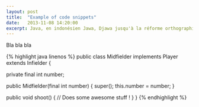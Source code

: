 ```yaml
---
layout: post
title:  "Example of code snippets"
date:   2013-11-08 14:20:00
excerpt: Java, en indonésien Jawa, Djawa jusqu'à la réforme orthographique de 1972, est une île d'Indonésie faisant partie de l'Insulinde, baignée au sud par l'océan Indien et au nord par la mer de Java et entourée par Sumatra au nord-ouest, Bali à l'est et Bornéo au nord.
---
```


Bla bla bla

{% highlight java linenos %}
public class Midfielder implements Player extends Infielder {

  private final int number;

  public Midfielder(final int number) {
    super();
    this.number = number;
  }

  public void shoot() {
    // Does some awesome stuff !
  }
}
{% endhighlight %}